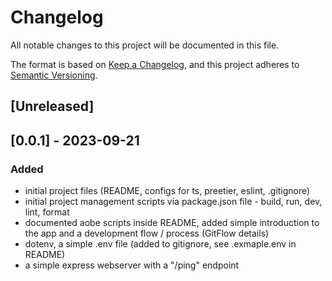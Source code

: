 # Changelog

All notable changes to this project will be documented in this file.

The format is based on [Keep a Changelog](https://keepachangelog.com/en/1.0.0/),
and this project adheres to
[Semantic Versioning](https://semver.org/spec/v2.0.0.html).

## [Unreleased]

## [0.0.1] - 2023-09-21

### Added

- initial project files (README, configs for ts, preetier, eslint, .gitignore)
- initial project management scripts via package.json file - build, run, dev,
  lint, format
- documented aobe scripts inside README, added simple introduction to the app
  and a development flow / process (GitFlow details)
- dotenv, a simple .env file (added to gitignore, see .exmaple.env in README)
- a simple express webserver with a "/ping" endpoint
